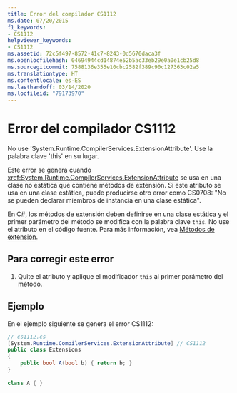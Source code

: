 ```yaml
---
title: Error del compilador CS1112
ms.date: 07/20/2015
f1_keywords:
- CS1112
helpviewer_keywords:
- CS1112
ms.assetid: 72c5f497-8572-41c7-8243-0d5670daca3f
ms.openlocfilehash: 04694944cd14874e52b5ac33eb29e0a0e1cb25d8
ms.sourcegitcommit: 7588136e355e10cbc2582f389c90c127363c02a5
ms.translationtype: HT
ms.contentlocale: es-ES
ms.lasthandoff: 03/14/2020
ms.locfileid: "79173970"
---
```

# <a name="compiler-error-cs1112"></a>Error del compilador CS1112
No use 'System.Runtime.CompilerServices.ExtensionAttribute'. Use la palabra clave 'this' en su lugar.  
  
 Este error se genera cuando <xref:System.Runtime.CompilerServices.ExtensionAttribute> se usa en una clase no estática que contiene métodos de extensión. Si este atributo se usa en una clase estática, puede producirse otro error como CS0708: "No se pueden declarar miembros de instancia en una clase estática".  
  
 En C#, los métodos de extensión deben definirse en una clase estática y el primer parámetro del método se modifica con la palabra clave `this`. No use el atributo en el código fuente. Para más información, vea [Métodos de extensión](../../programming-guide/classes-and-structs/extension-methods.md).  
  
## <a name="to-correct-this-error"></a>Para corregir este error  
  
1. Quite el atributo y aplique el modificador `this` al primer parámetro del método.  
  
## <a name="example"></a>Ejemplo  
 En el ejemplo siguiente se genera el error CS1112:  
  
```csharp  
// cs1112.cs  
[System.Runtime.CompilerServices.ExtensionAttribute] // CS1112  
public class Extensions  
{  
    public bool A(bool b) { return b; }  
}  
  
class A { }
```
